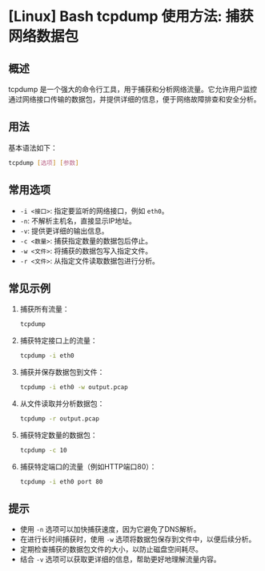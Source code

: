 # [Linux] Bash tcpdump 使用方法: 捕获网络数据包

## 概述
tcpdump 是一个强大的命令行工具，用于捕获和分析网络流量。它允许用户监控通过网络接口传输的数据包，并提供详细的信息，便于网络故障排查和安全分析。

## 用法
基本语法如下：
```bash
tcpdump [选项] [参数]
```

## 常用选项
- `-i <接口>`: 指定要监听的网络接口，例如 `eth0`。
- `-n`: 不解析主机名，直接显示IP地址。
- `-v`: 提供更详细的输出信息。
- `-c <数量>`: 捕获指定数量的数据包后停止。
- `-w <文件>`: 将捕获的数据包写入指定文件。
- `-r <文件>`: 从指定文件读取数据包进行分析。

## 常见示例
1. 捕获所有流量：
   ```bash
   tcpdump
   ```

2. 捕获特定接口上的流量：
   ```bash
   tcpdump -i eth0
   ```

3. 捕获并保存数据包到文件：
   ```bash
   tcpdump -i eth0 -w output.pcap
   ```

4. 从文件读取并分析数据包：
   ```bash
   tcpdump -r output.pcap
   ```

5. 捕获特定数量的数据包：
   ```bash
   tcpdump -c 10
   ```

6. 捕获特定端口的流量（例如HTTP端口80）：
   ```bash
   tcpdump -i eth0 port 80
   ```

## 提示
- 使用 `-n` 选项可以加快捕获速度，因为它避免了DNS解析。
- 在进行长时间捕获时，使用 `-w` 选项将数据包保存到文件中，以便后续分析。
- 定期检查捕获的数据包文件的大小，以防止磁盘空间耗尽。
- 结合 `-v` 选项可以获取更详细的信息，帮助更好地理解流量内容。